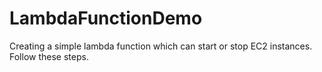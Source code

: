 # LambdaFunctionDemo
Creating a simple lambda function which can start or stop EC2 instances.  
Follow these steps.
